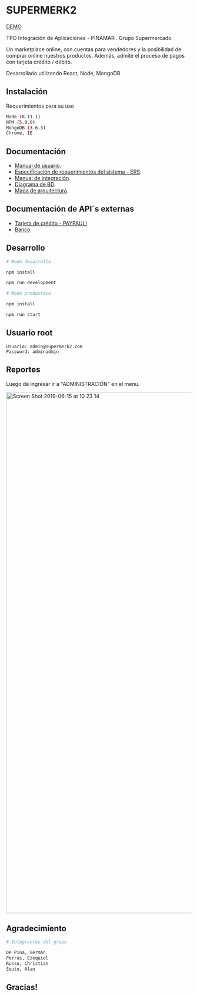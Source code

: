 # SUPERMERK2
[DEMO](https://supermerk2.herokuapp.com)


TPO Integración de Aplicaciones - PINAMAR . Grupo Supermercado

Un marketplace online, con cuentas para vendedores y la posibilidad de comprar online nuestros productos. Además, admite el proceso de pagos con tarjeta crédito / débito. 

Desarrollado utilizando React, Node, MongoDB

## Instalación


Requerimientos para su uso
```bash
Node (8.11.1)
NPM (5.8.0)
MongoDB (3.6.3)
Chrome, IE 
```

## Documentación

- [Manual de usuario](https://docs.google.com/document/d/1SGXizcbZat9voJW7ieSECvNRpl_X-SaPPtZhhoC_Zrg/edit?usp=sharing
).
- [Especificación de requerimientos del sistema - ERS](https://docs.google.com/document/d/1E2hdFEvkaLxDvbsZ04jTux8xjZowxp6JIAxUtfx0HNU/edit?usp=sharing
).
- [Manual de integración](https://docs.google.com/document/d/19esJclaRjD5fgAuY661NhoxKk9cQrTuuwoePSd0ITG0/edit?usp=sharing
).
- [Diagrama de BD](https://docs.google.com/presentation/d/1pO5lXy12fLpZ0NR7Q2ONpVmgBOfhGuaYeQDZPx7m9D8/edit?usp=sharing
).
- [Mapa de arquitectura](https://drive.google.com/open?id=1u7gq8nTfRZhlyn6VlL4znGXYUbemZaW1
).

## Documentación de API´s externas

- [Tarjeta de crédito - PAYPAULI](http://cor.to/PayPauliAPI)
- [Banco](https://bank-back.herokuapp.com/swagger-ui.html#/)


## Desarrollo

```python
# Modo desarrollo

npm install

npm run development 
```

```python
# Modo productivo

npm install

npm run start
```

## Usuario root
```
Usuario: admin@supermerk2.com
Password: adminadmin 
```
## Reportes
Luego de ingresar ir a "ADMINISTRACIÓN" en el menu.

<img width="1417" alt="Screen Shot 2019-06-15 at 10 23 14" src="https://user-images.githubusercontent.com/14336357/59551992-e77a7600-8f57-11e9-987a-739a6d1a49cd.png">



## Agradecimiento
```python
# Integrantes del grupo

De Pina, Germán
Porras, Ezequiel
Russo, Christian
Souto, Alan
```



## Gracias!
